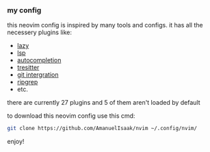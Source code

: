 ### my config

this neovim config is inspired by many tools and configs. it has all the necessery plugins like:
- [lazy](https://lazy.folke.io/)
- [lsp](https://lsp-zero.netlify.app/v3.x/language-server-configuration.html)
- [autocompletion](https://lsp-zero.netlify.app/v3.x/autocomplete.html)
- [tresitter](https://github.com/nvim-treesitter/nvim-treesitter)
- [git intergration](https://github.com/kdheepak/lazygit.nvim)
- [ripgrep](https://github.com/BurntSushi/ripgrep)
- etc.

there are currently 27 plugins and 5 of them aren't loaded by default

to download this neovim config use this cmd:

```bash
git clone https://github.com/AmanuelIsaak/nvim ~/.config/nvim/
```
enjoy!

